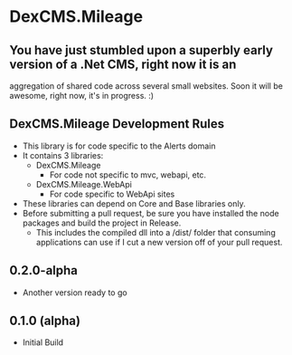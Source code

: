 # DexCMS.Mileage

## You have just stumbled upon a superbly early version of a .Net CMS, right now it is an 
aggregation of shared code across several small websites. Soon it will be awesome, right now, it's in progress. :)

## DexCMS.Mileage Development Rules
* This library is for code specific to the Alerts domain
* It contains 3 libraries:
	* DexCMS.Mileage
		* For code not specific to mvc, webapi, etc.
	* DexCMS.Mileage.WebApi
		* For code specific to WebApi sites
* These libraries can depend on Core and Base libraries only.
* Before submitting a pull request, be sure you have installed the node packages and build the project in Release.
    * This includes the compiled dll into a /dist/ folder that consuming applications can use if I cut a new version off of your pull request.

## 0.2.0-alpha
* Another version ready to go

## 0.1.0 (alpha)
* Initial Build
